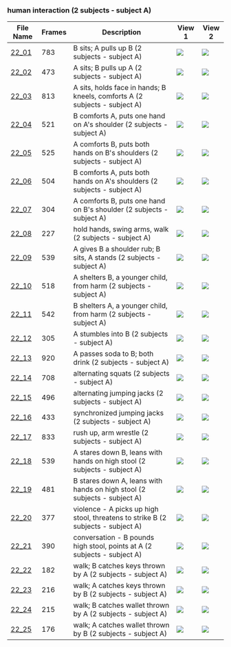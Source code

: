 ### human interaction (2 subjects - subject A)
|File Name|Frames|Description|View 1|View 2|
|-|-|-|-|-|
|[22_01](https://github.com/Shriinivas/cmubvh/raw/main/Sequence-020-029/22/Data/22_01.zip)|783|B sits; A pulls up B (2 subjects - subject A)|<img src="https://github.com/Shriinivas/cmubvhgifs/blob/main/Sequence-020-029/22/22_01_0.gif"/>|<img src="https://github.com/Shriinivas/cmubvhgifs/blob/main/Sequence-020-029/22/22_01_1.gif"/>|
|[22_02](https://github.com/Shriinivas/cmubvh/raw/main/Sequence-020-029/22/Data/22_02.zip)|473|A sits; B pulls up A (2 subjects - subject A)|<img src="https://github.com/Shriinivas/cmubvhgifs/blob/main/Sequence-020-029/22/22_02_0.gif"/>|<img src="https://github.com/Shriinivas/cmubvhgifs/blob/main/Sequence-020-029/22/22_02_1.gif"/>|
|[22_03](https://github.com/Shriinivas/cmubvh/raw/main/Sequence-020-029/22/Data/22_03.zip)|813|A sits, holds face in hands; B kneels, comforts A (2 subjects - subject A)|<img src="https://github.com/Shriinivas/cmubvhgifs/blob/main/Sequence-020-029/22/22_03_0.gif"/>|<img src="https://github.com/Shriinivas/cmubvhgifs/blob/main/Sequence-020-029/22/22_03_1.gif"/>|
|[22_04](https://github.com/Shriinivas/cmubvh/raw/main/Sequence-020-029/22/Data/22_04.zip)|521|B comforts A, puts one hand on A's shoulder (2 subjects - subject A)|<img src="https://github.com/Shriinivas/cmubvhgifs/blob/main/Sequence-020-029/22/22_04_0.gif"/>|<img src="https://github.com/Shriinivas/cmubvhgifs/blob/main/Sequence-020-029/22/22_04_1.gif"/>|
|[22_05](https://github.com/Shriinivas/cmubvh/raw/main/Sequence-020-029/22/Data/22_05.zip)|525|A comforts B, puts both hands on B's shoulders (2 subjects - subject A)|<img src="https://github.com/Shriinivas/cmubvhgifs/blob/main/Sequence-020-029/22/22_05_0.gif"/>|<img src="https://github.com/Shriinivas/cmubvhgifs/blob/main/Sequence-020-029/22/22_05_1.gif"/>|
|[22_06](https://github.com/Shriinivas/cmubvh/raw/main/Sequence-020-029/22/Data/22_06.zip)|504|B comforts A, puts both hands on A's shoulders (2 subjects - subject A)|<img src="https://github.com/Shriinivas/cmubvhgifs/blob/main/Sequence-020-029/22/22_06_0.gif"/>|<img src="https://github.com/Shriinivas/cmubvhgifs/blob/main/Sequence-020-029/22/22_06_1.gif"/>|
|[22_07](https://github.com/Shriinivas/cmubvh/raw/main/Sequence-020-029/22/Data/22_07.zip)|304|A comforts B, puts one hand on B's shoulder (2 subjects - subject A)|<img src="https://github.com/Shriinivas/cmubvhgifs/blob/main/Sequence-020-029/22/22_07_0.gif"/>|<img src="https://github.com/Shriinivas/cmubvhgifs/blob/main/Sequence-020-029/22/22_07_1.gif"/>|
|[22_08](https://github.com/Shriinivas/cmubvh/raw/main/Sequence-020-029/22/Data/22_08.zip)|227|hold hands, swing arms, walk (2 subjects - subject A)|<img src="https://github.com/Shriinivas/cmubvhgifs/blob/main/Sequence-020-029/22/22_08_0.gif"/>|<img src="https://github.com/Shriinivas/cmubvhgifs/blob/main/Sequence-020-029/22/22_08_1.gif"/>|
|[22_09](https://github.com/Shriinivas/cmubvh/raw/main/Sequence-020-029/22/Data/22_09.zip)|539|A gives B a shoulder rub; B sits, A stands (2 subjects - subject A)|<img src="https://github.com/Shriinivas/cmubvhgifs/blob/main/Sequence-020-029/22/22_09_0.gif"/>|<img src="https://github.com/Shriinivas/cmubvhgifs/blob/main/Sequence-020-029/22/22_09_1.gif"/>|
|[22_10](https://github.com/Shriinivas/cmubvh/raw/main/Sequence-020-029/22/Data/22_10.zip)|518|A shelters B, a younger child, from harm (2 subjects - subject A)|<img src="https://github.com/Shriinivas/cmubvhgifs/blob/main/Sequence-020-029/22/22_10_0.gif"/>|<img src="https://github.com/Shriinivas/cmubvhgifs/blob/main/Sequence-020-029/22/22_10_1.gif"/>|
|[22_11](https://github.com/Shriinivas/cmubvh/raw/main/Sequence-020-029/22/Data/22_11.zip)|542|B shelters A, a younger child, from harm (2 subjects - subject A)|<img src="https://github.com/Shriinivas/cmubvhgifs/blob/main/Sequence-020-029/22/22_11_0.gif"/>|<img src="https://github.com/Shriinivas/cmubvhgifs/blob/main/Sequence-020-029/22/22_11_1.gif"/>|
|[22_12](https://github.com/Shriinivas/cmubvh/raw/main/Sequence-020-029/22/Data/22_12.zip)|305|A stumbles into B (2 subjects - subject A)|<img src="https://github.com/Shriinivas/cmubvhgifs/blob/main/Sequence-020-029/22/22_12_0.gif"/>|<img src="https://github.com/Shriinivas/cmubvhgifs/blob/main/Sequence-020-029/22/22_12_1.gif"/>|
|[22_13](https://github.com/Shriinivas/cmubvh/raw/main/Sequence-020-029/22/Data/22_13.zip)|920|A passes soda to B; both drink (2 subjects - subject A)|<img src="https://github.com/Shriinivas/cmubvhgifs/blob/main/Sequence-020-029/22/22_13_0.gif"/>|<img src="https://github.com/Shriinivas/cmubvhgifs/blob/main/Sequence-020-029/22/22_13_1.gif"/>|
|[22_14](https://github.com/Shriinivas/cmubvh/raw/main/Sequence-020-029/22/Data/22_14.zip)|708|alternating squats (2 subjects - subject A)|<img src="https://github.com/Shriinivas/cmubvhgifs/blob/main/Sequence-020-029/22/22_14_0.gif"/>|<img src="https://github.com/Shriinivas/cmubvhgifs/blob/main/Sequence-020-029/22/22_14_1.gif"/>|
|[22_15](https://github.com/Shriinivas/cmubvh/raw/main/Sequence-020-029/22/Data/22_15.zip)|496|alternating jumping jacks (2 subjects - subject A)|<img src="https://github.com/Shriinivas/cmubvhgifs/blob/main/Sequence-020-029/22/22_15_0.gif"/>|<img src="https://github.com/Shriinivas/cmubvhgifs/blob/main/Sequence-020-029/22/22_15_1.gif"/>|
|[22_16](https://github.com/Shriinivas/cmubvh/raw/main/Sequence-020-029/22/Data/22_16.zip)|433|synchronized jumping jacks (2 subjects - subject A)|<img src="https://github.com/Shriinivas/cmubvhgifs/blob/main/Sequence-020-029/22/22_16_0.gif"/>|<img src="https://github.com/Shriinivas/cmubvhgifs/blob/main/Sequence-020-029/22/22_16_1.gif"/>|
|[22_17](https://github.com/Shriinivas/cmubvh/raw/main/Sequence-020-029/22/Data/22_17.zip)|833|rush up, arm wrestle (2 subjects - subject A)|<img src="https://github.com/Shriinivas/cmubvhgifs/blob/main/Sequence-020-029/22/22_17_0.gif"/>|<img src="https://github.com/Shriinivas/cmubvhgifs/blob/main/Sequence-020-029/22/22_17_1.gif"/>|
|[22_18](https://github.com/Shriinivas/cmubvh/raw/main/Sequence-020-029/22/Data/22_18.zip)|539|A stares down B, leans with hands on high stool (2 subjects - subject A)|<img src="https://github.com/Shriinivas/cmubvhgifs/blob/main/Sequence-020-029/22/22_18_0.gif"/>|<img src="https://github.com/Shriinivas/cmubvhgifs/blob/main/Sequence-020-029/22/22_18_1.gif"/>|
|[22_19](https://github.com/Shriinivas/cmubvh/raw/main/Sequence-020-029/22/Data/22_19.zip)|481|B stares down A, leans with hands on high stool (2 subjects - subject A)|<img src="https://github.com/Shriinivas/cmubvhgifs/blob/main/Sequence-020-029/22/22_19_0.gif"/>|<img src="https://github.com/Shriinivas/cmubvhgifs/blob/main/Sequence-020-029/22/22_19_1.gif"/>|
|[22_20](https://github.com/Shriinivas/cmubvh/raw/main/Sequence-020-029/22/Data/22_20.zip)|377|violence - A picks up high stool, threatens to strike B (2 subjects - subject A)|<img src="https://github.com/Shriinivas/cmubvhgifs/blob/main/Sequence-020-029/22/22_20_0.gif"/>|<img src="https://github.com/Shriinivas/cmubvhgifs/blob/main/Sequence-020-029/22/22_20_1.gif"/>|
|[22_21](https://github.com/Shriinivas/cmubvh/raw/main/Sequence-020-029/22/Data/22_21.zip)|390|conversation - B pounds high stool, points at A (2 subjects - subject A)|<img src="https://github.com/Shriinivas/cmubvhgifs/blob/main/Sequence-020-029/22/22_21_0.gif"/>|<img src="https://github.com/Shriinivas/cmubvhgifs/blob/main/Sequence-020-029/22/22_21_1.gif"/>|
|[22_22](https://github.com/Shriinivas/cmubvh/raw/main/Sequence-020-029/22/Data/22_22.zip)|182|walk; B catches keys thrown by A (2 subjects - subject A)|<img src="https://github.com/Shriinivas/cmubvhgifs/blob/main/Sequence-020-029/22/22_22_0.gif"/>|<img src="https://github.com/Shriinivas/cmubvhgifs/blob/main/Sequence-020-029/22/22_22_1.gif"/>|
|[22_23](https://github.com/Shriinivas/cmubvh/raw/main/Sequence-020-029/22/Data/22_23.zip)|216|walk; A catches keys thrown by B (2 subjects - subject A)|<img src="https://github.com/Shriinivas/cmubvhgifs/blob/main/Sequence-020-029/22/22_23_0.gif"/>|<img src="https://github.com/Shriinivas/cmubvhgifs/blob/main/Sequence-020-029/22/22_23_1.gif"/>|
|[22_24](https://github.com/Shriinivas/cmubvh/raw/main/Sequence-020-029/22/Data/22_24.zip)|215|walk; B catches wallet thrown by A (2 subjects - subject A)|<img src="https://github.com/Shriinivas/cmubvhgifs/blob/main/Sequence-020-029/22/22_24_0.gif"/>|<img src="https://github.com/Shriinivas/cmubvhgifs/blob/main/Sequence-020-029/22/22_24_1.gif"/>|
|[22_25](https://github.com/Shriinivas/cmubvh/raw/main/Sequence-020-029/22/Data/22_25.zip)|176|walk; A catches wallet thrown by B (2 subjects - subject A)|<img src="https://github.com/Shriinivas/cmubvhgifs/blob/main/Sequence-020-029/22/22_25_0.gif"/>|<img src="https://github.com/Shriinivas/cmubvhgifs/blob/main/Sequence-020-029/22/22_25_1.gif"/>|
